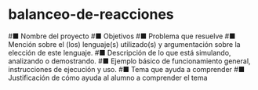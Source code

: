 # balanceo-de-reacciones
#■	Nombre del proyecto
#■	Objetivos
#■	Problema que resuelve
#■	Mención sobre el (los) lenguaje(s) utilizado(s) y argumentación sobre la elección de este lenguaje. 
#■	Descripción de lo que está simulando, analizando o demostrando.
#■	Ejemplo básico de funcionamiento general, instrucciones de ejecución y uso.
#■	Tema que ayuda a comprender
#■	Justificación de cómo ayuda al alumno a comprender el tema
